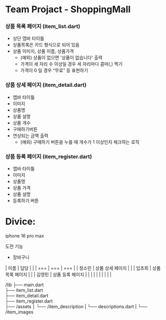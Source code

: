 # Team Projact - ShoppingMall

### 상품 목록 페이지 (item_list.dart)

- 상단 앱바 타이틀
- 상품목록은 카드 형식으로 되어 있음
- 상품 이미지, 상품 이름, 상품가격
  - (예외) 상품이 없으면 '상품이 없습니다' 출력
  - 가격이 세 자리 수 이상일 경우 세 자리마다 콤마(,) 찍기
  - 가격이 0 일 경우 “무료” 등 표현하기

### 상품 상세 페이지 (item_detail.dart)

- 앱바 타이틀
- 이미지
- 상품명
- 상품 설명
- 상품 개수
- 구매하기버튼
- 연상되는 금액 출력
  - (예외) 구매하기 버튼을 누를 때 개수가 1 이상인지 체크하는 로직

### 상품 등록 페이지 (item_register.dart)

- 앱바 타이틀
- 이미지
- 상품명
- 상품 가격
- 상품 설명
- 등록하기 버튼

# Divice:

iphone 16 pro max

도전 기능

- 장바구니

|  이름   |  담당   |     |
| === | === | === |
| 정소린    | 상품 상세 페이지    |     |
| 임초희  |  상품 목록 페이지   |     |
|   김영민  |   상품 등록 페이지  |     |
|     |     |     |
|     |     |     |

/lib
├── main.dart  
├── item_list.dart  
├── item_detail.dart  
├── item_register.dart  
├── /assets
│ └── /item_description
| └── descriptions.dart
| └── /item_images
